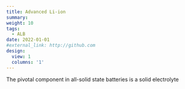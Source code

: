 ```yaml
---
title: Advanced Li-ion 
summary: 
weight: 10
tags:
  - ALB
date: 2022-01-01
#external_link: http://github.com
design:
  view: 1
  columns: '1'
---
```

The pivotal component in all-solid state batteries is a solid electrolyte
